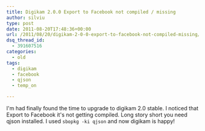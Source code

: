 ```yaml
---
title: Digikam 2.0.0 Export to Facebook not compiled / missing
author: silviu
type: post
date: 2011-08-20T17:48:36+00:00
url: /2011/08/20/digikam-2-0-0-export-to-facebook-not-compiled-missing/
dsq_thread_id:
  - 391607516
categories:
  - old
tags:
  - digikam
  - facebook
  - qjson
  - temp_on

---
```

I'm had finally found the time to upgrade to digikam 2.0 stable. I noticed that Export to Facebook it's not getting compiled. Long story short you need qjson installed. I used `sbopkg -ki qjson` and now digikam is happy!